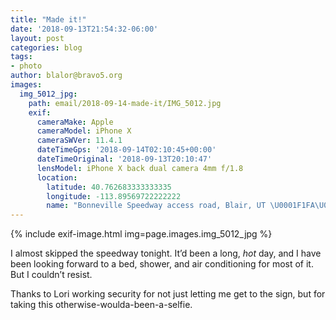 ```yaml
---
title: "Made it!"
date: '2018-09-13T21:54:32-06:00'
layout: post
categories: blog
tags:
- photo
author: blalor@bravo5.org
images:
  img_5012_jpg:
    path: email/2018-09-14-made-it/IMG_5012.jpg
    exif:
      cameraMake: Apple
      cameraModel: iPhone X
      cameraSWVer: 11.4.1
      dateTimeGps: '2018-09-14T02:10:45+00:00'
      dateTimeOriginal: '2018-09-13T20:10:47'
      lensModel: iPhone X back dual camera 4mm f/1.8
      location:
        latitude: 40.762683333333335
        longitude: -113.89569722222222
        name: "Bonneville Speedway access road, Blair, UT \U0001F1FA\U0001F1F8"
---
```


{% include exif-image.html img=page.images.img_5012_jpg %}

I almost skipped the speedway tonight. It’d been a long, _hot_ day, and I have been looking forward to a bed, shower, and air conditioning for most of it. But I couldn’t resist. 

Thanks to Lori working security for not just letting me get to the sign, but for taking this otherwise-woulda-been-a-selfie.



